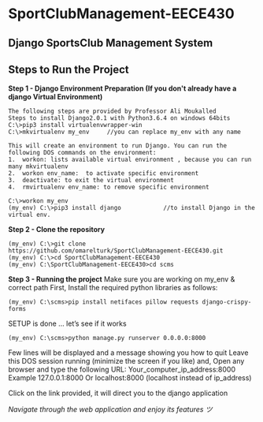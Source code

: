 # SportClubManagement-EECE430

## Django SportsClub Management System
## Steps to Run the Project 

**Step 1 - Django Environment Preparation (If you don't already have a django Virtual Environment)** 
``` 
The following steps are provided by Professor Ali Moukalled
Steps to install Django2.0.1 with Python3.6.4 on windows 64bits
C:\>pip3 install virtualenvwrapper-win
C:\>mkvirtualenv my_env		//you can replace my_env with any name

This will create an environment to run Django. You can run the following DOS commands on the environment:
1.	workon: lists available virtual environment , because you can run many mkvirtualenv
2.	workon env_name:  to activate specific environment
3.	deactivate: to exit the virtual environment
4.	rmvirtualenv env_name: to remove specific environment

C:\>workon my_env
(my_env) C:\>pip3 install django			//to install Django in the virtual env.

``` 
**Step 2 - Clone the repository** 
``` 
(my_env) C:\>git clone https://github.com/omarelturk/SportClubManagement-EECE430.git
(my_env) C:\>cd SportClubManagement-EECE430
(my_env) C:\SportClubManagement-EECE430>cd scms
``` 
**Step 3 - Running the project** 
Make sure you are working on my_env & correct path
First, Install the required python libraries as follows: 
``` 
(my_env) C:\scms>pip install netifaces pillow requests django-crispy-forms
``` 

SETUP is done … let’s see if it works
``` 
(my_env) C:\scms>python manage.py runserver 0.0.0.0:8000 
``` 
Few lines will be displayed and a message showing you how to quit
Leave this DOS session running (minimize the screen if you like) and,
Open any browser and type the following URL: 
Your_computer_ip_address:8000
Example 127.0.0.1:8000
Or localhost:8000 (localhost instead of ip_address)

Click on the link provided, it will direct you to the django application 

*Navigate through the web application and enjoy its features ツ* 
